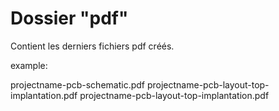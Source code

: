 # Dossier "pdf"

 Contient les derniers fichiers pdf créés.
 
 example:
 
 projectname-pcb-schematic.pdf
 projectname-pcb-layout-top-implantation.pdf
 projectname-pcb-layout-top-implantation.pdf
 

